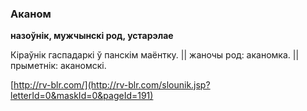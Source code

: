 ### Аканом
**назоўнік, мужчынскі род, устарэлае**

Кіраўнік гаспадаркі ў панскім маёнтку. || жаночы род: аканомка. || прыметнік: аканомскі.

<a rel="author">[http://rv-blr.com/](http://rv-blr.com/slounik.jsp?letterId=0&maskId=0&pageId=191)</a>
